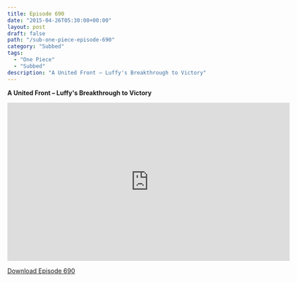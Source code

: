 ```yaml
---
title: Episode 690
date: "2015-04-26T05:30:00+00:00"
layout: post
draft: false
path: "/sub-one-piece-episode-690"
category: "Subbed"
tags:
  - "One Piece"
  - "Subbed"
description: "A United Front – Luffy's Breakthrough to Victory"
---
```


**A United Front – Luffy's Breakthrough to Victory**

<iframe width="640" height="360" src="https://www.rapidvideo.com/e/G6FRPGEKZ8" frameborder="0" marginwidth=0 marginheight=0 scrolling=no allowfullscreen></iframe>

<a href="http://ouo.io/qs/eCodkFEQ?s=https://rapidvid.to/d/https://www.rapidvideo.com/e/G6FRPGEKZ8">Download Episode 690</a>
